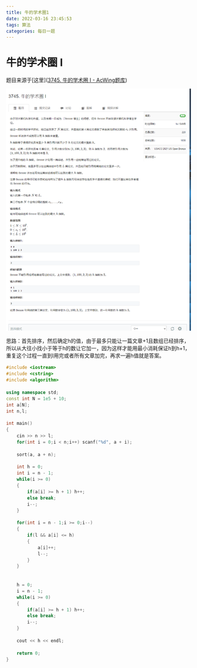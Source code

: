 ```yaml
---
title: 牛的学术圈1
date: 2022-03-16 23:45:53
tags: 算法
categories: 每日一题
---
```


# 牛的学术圈 I

题目来源于[这里]([3745. 牛的学术圈 I - AcWing题库](https://www.acwing.com/problem/content/3748/))

![](/images/牛的学术圈/QQ图片20220316234911.png)

思路：首先排序，然后确定h的值，由于最多只能让一篇文章+1且数组已经排序，所以从大往小找小于等于h的数让它加一，因为这样才能用最小消耗保证h到h+1，重复这个过程一直到l用完或者所有文章加完，再求一遍h值就是答案。

```cpp
#include <iostream>
#include <cstring>
#include <algorithm>

using namespace std;
const int N = 1e5 + 10;
int a[N];
int n,l;

int main()
{
    cin >> n >> l;
    for(int i = 0;i < n;i++) scanf("%d", a + i);

    sort(a, a + n);

    int h = 0;
    int i = n - 1;
    while(i >= 0)
    {
        if(a[i] >= h + 1) h++;
        else break;
        i--;
    }

    for(int i = n - 1;i >= 0;i--) 
    {
        if(l && a[i] <= h)
        {
            a[i]++;
            l--;
        }
    }


    h = 0;
    i = n - 1;
    while(i >= 0)
    {
        if(a[i] >= h + 1) h++;
        else break;
        i--;
    }

    cout << h << endl;

    return 0;    
}
```

